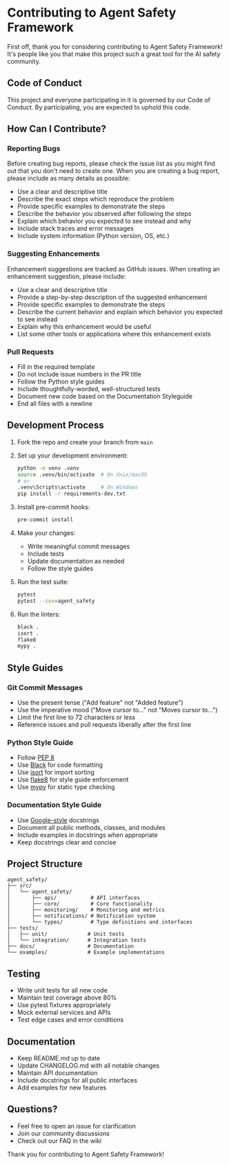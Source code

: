 # Contributing to Agent Safety Framework

First off, thank you for considering contributing to Agent Safety Framework! It's people like you that make this project such a great tool for the AI safety community.

## Code of Conduct

This project and everyone participating in it is governed by our Code of Conduct. By participating, you are expected to uphold this code.

## How Can I Contribute?

### Reporting Bugs

Before creating bug reports, please check the issue list as you might find out that you don't need to create one. When you are creating a bug report, please include as many details as possible:

* Use a clear and descriptive title
* Describe the exact steps which reproduce the problem
* Provide specific examples to demonstrate the steps
* Describe the behavior you observed after following the steps
* Explain which behavior you expected to see instead and why
* Include stack traces and error messages
* Include system information (Python version, OS, etc.)

### Suggesting Enhancements

Enhancement suggestions are tracked as GitHub issues. When creating an enhancement suggestion, please include:

* Use a clear and descriptive title
* Provide a step-by-step description of the suggested enhancement
* Provide specific examples to demonstrate the steps
* Describe the current behavior and explain which behavior you expected to see instead
* Explain why this enhancement would be useful
* List some other tools or applications where this enhancement exists

### Pull Requests

* Fill in the required template
* Do not include issue numbers in the PR title
* Follow the Python style guides
* Include thoughtfully-worded, well-structured tests
* Document new code based on the Documentation Styleguide
* End all files with a newline

## Development Process

1. Fork the repo and create your branch from `main`
2. Set up your development environment:
   ```bash
   python -m venv .venv
   source .venv/bin/activate  # On Unix/macOS
   # or
   .venv\Scripts\activate     # On Windows
   pip install -r requirements-dev.txt
   ```

3. Install pre-commit hooks:
   ```bash
   pre-commit install
   ```

4. Make your changes:
   * Write meaningful commit messages
   * Include tests
   * Update documentation as needed
   * Follow the style guides

5. Run the test suite:
   ```bash
   pytest
   pytest --cov=agent_safety
   ```

6. Run the linters:
   ```bash
   black .
   isort .
   flake8
   mypy .
   ```

## Style Guides

### Git Commit Messages

* Use the present tense ("Add feature" not "Added feature")
* Use the imperative mood ("Move cursor to..." not "Moves cursor to...")
* Limit the first line to 72 characters or less
* Reference issues and pull requests liberally after the first line

### Python Style Guide

* Follow [PEP 8](https://www.python.org/dev/peps/pep-0008/)
* Use [Black](https://github.com/psf/black) for code formatting
* Use [isort](https://pycqa.github.io/isort/) for import sorting
* Use [flake8](https://flake8.pycqa.org/) for style guide enforcement
* Use [mypy](http://mypy-lang.org/) for static type checking

### Documentation Style Guide

* Use [Google-style](https://google.github.io/styleguide/pyguide.html#38-comments-and-docstrings) docstrings
* Document all public methods, classes, and modules
* Include examples in docstrings when appropriate
* Keep docstrings clear and concise

## Project Structure

```
agent_safety/
├── src/
│   └── agent_safety/
│       ├── api/           # API interfaces
│       ├── core/          # Core functionality
│       ├── monitoring/    # Monitoring and metrics
│       ├── notifications/ # Notification system
│       └── types/         # Type definitions and interfaces
├── tests/
│   ├── unit/             # Unit tests
│   └── integration/      # Integration tests
├── docs/                 # Documentation
└── examples/             # Example implementations
```

## Testing

* Write unit tests for all new code
* Maintain test coverage above 80%
* Use pytest fixtures appropriately
* Mock external services and APIs
* Test edge cases and error conditions

## Documentation

* Keep README.md up to date
* Update CHANGELOG.md with all notable changes
* Maintain API documentation
* Include docstrings for all public interfaces
* Add examples for new features

## Questions?

* Feel free to open an issue for clarification
* Join our community discussions
* Check out our FAQ in the wiki

Thank you for contributing to Agent Safety Framework!
